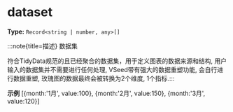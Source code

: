 # dataset

**Type:** `Record<string | number, any>[]`

:::note{title=描述}
数据集



符合TidyData规范的且已经聚合的数据集，用于定义图表的数据来源和结构, 用户输入的数据集并不需要进行任何处理, VSeed带有强大的数据重塑功能, 会自行进行数据重塑, 玫瑰图的数据最终会被转换为2个维度, 1个指标.:::

**示例**
[{month:'1月', value:100}, {month:'2月', value:150}, {month:'3月', value:120}]


